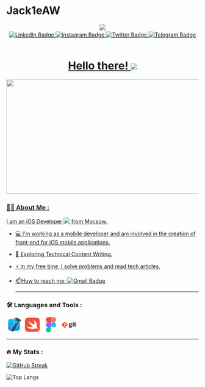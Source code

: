 # Jack1eAW
<div id="header" align="center">
  <img src="https://media.giphy.com/media/1sgetPM00wWqJpVUTl/giphy.gif" width="100"/>
  <div id="badges">
  <a href="http://www.linkedin.com/in/chebuevara">
    <img src="https://img.shields.io/badge/LinkedIn-blue?style=for-the-badge&logo=linkedin&logoColor=white" alt="LinkedIn Badge"/>
  </a>
  <a href="https://www.instagram.com/chebotarev1">
    <img src="https://img.shields.io/badge/Instagram-blue?style=for-the-badge&logo=instagram&logoColor=white" alt="Instagram Badge"/>
  </a>
  <a href="https://twitter.com/chebotaryoff1">
    <img src="https://img.shields.io/badge/Twitter-blue?style=for-the-badge&logo=twitter&logoColor=white" alt="Twitter Badge"/>
  </a>
  <a href="https://t.me/chebotarev1">
    <img src="https://img.shields.io/badge/Telegram-blue?style=for-the-badge&logo=telegram&logoColor=white" alt="Telegram Badge"/>
</div>
<img src="https://komarev.com/ghpvc/?username=Jack1eAW&style=flat-square&color=blue" alt=""/>
<h1>
  Hello there!
  <img src="https://media.giphy.com/media/hvRJCLFzcasrR4ia7z/giphy.gif" width="30px"/>
</h1>
  <div align="center">
  <img src="https://media.giphy.com/media/dWesBcTLavkZuG35MI/giphy.gif" width="600" height="300"/>
</div>
</div>
  
 ### :man_technologist: About Me : 
  I am an iOS Developer <img src="https://media.giphy.com/media/WUlplcMpOCEmTGBtBW/giphy.gif" width="30"> from Mocsow.
- :computer: I'm working as a mobile developer and am involved in the creation of front-end for iOS mobile applications.

- :seedling: Exploring Technical Content Writing.

- :zap: In my free time, I solve problems and read tech articles.

- :mailbox:How to reach me: [![Gmail Badge](https://img.shields.io/badge/-gmail-red?style=flat&logo=Gmail&logoColor=white)](aleeexchebotaryoff@gmail.com)
  
  ---

### :hammer_and_wrench: Languages and Tools :
  <div>
  <img src="https://github.com/devicons/devicon/blob/master/icons/xcode/xcode-original.svg" title="Xcode" alt="Xcode" width="40" height="40"/>&nbsp;
  <img src="https://github.com/devicons/devicon/blob/master/icons/swift/swift-original.svg" title="Swift" alt="Swift" width="40" height="40"/>&nbsp;
  <img src="https://github.com/devicons/devicon/blob/master/icons/figma/figma-original.svg" title="Swift" alt="Swift" width="40" height="40"/>&nbsp;
  <img src="https://github.com/devicons/devicon/blob/master/icons/git/git-original-wordmark.svg" title="Git" **alt="Git" width="40" height="40"/>
</div>
  
  ---

### :fire: My Stats :
  [![GitHub Streak](http://github-readme-streak-stats.herokuapp.com?user=Jack1eAW&theme=dark)](https://git.io/streak-stats)
  
  ![Top Langs](https://github-readme-stats.vercel.app/api/top-langs/?username=Jack1eAW&layout=compact&theme=vision-friendly-dark)
